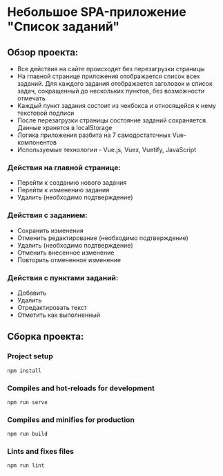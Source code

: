 # Небольшое SPA-приложение "Список заданий"

## Обзор проекта:
* Все действия на сайте происходят без перезагрузки страницы
* На главной странице приложения отображается список всех заданий. Для каждого задания отображается заголовок и список задач, сокращенный до нескольких пунктов, без возможности отмечать
* Каждый пункт задания состоит из чекбокса и относящейся к нему текстовой подписи 
* После перезагрузки страницы состояние заданий сохраняется. Данные хранятся в localStorage
* Логика приложения разбита на 7 самодостаточных Vue-компонентов
* Используемые технологии - Vue.js, Vuex, Vuetify, JavaScript

### Действия на главной странице: 
* Перейти к созданию нового задания
* Перейти к изменению задания
* Удалить (необходимо подтверждение)

### Действия с заданием:
* Сохранить изменения
* Отменить редактирование (необходимо подтверждение)
* Удалить (необходимо подтверждение)
* Отменить внесенное изменение
* Повторить отмененное изменение 

### Действия с пунктами заданий:
* Добавить
* Удалить
* Отредактировать текст
* Отметить как выполненный

## Сборка проекта:
### Project setup
```
npm install
```

### Compiles and hot-reloads for development
```
npm run serve
```

### Compiles and minifies for production
```
npm run build
```

### Lints and fixes files
```
npm run lint
```
